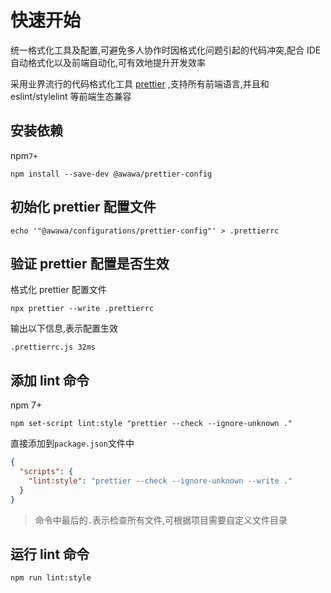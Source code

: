 # 快速开始

统一格式化工具及配置,可避免多人协作时因格式化问题引起的代码冲突,配合 IDE 自动格式化以及前端自动化,可有效地提升开发效率

采用业界流行的代码格式化工具 [prettier](https://prettier.io/docs/en/index.html) ,支持所有前端语言,并且和 eslint/stylelint 等前端生态兼容

<!-- TODO 这里需要一张截图对比 -->

## 安装依赖

npm`7+`

```shell
npm install --save-dev @awawa/prettier-config
```

## 初始化 prettier 配置文件

```shell
echo '"@awawa/configurations/prettier-config"' > .prettierrc
```

## 验证 prettier 配置是否生效

格式化 prettier 配置文件

```shell
npx prettier --write .prettierrc
```

输出以下信息,表示配置生效

```shell
.prettierrc.js 32ms
```

## 添加 lint 命令

npm 7+

```shell
npm set-script lint:style "prettier --check --ignore-unknown ."
```

直接添加到`package.json`文件中

```json
{
  "scripts": {
    "lint:style": "prettier --check --ignore-unknown --write ."
  }
}
```

> 命令中最后的`.`表示检查所有文件,可根据项目需要自定义文件目录

## 运行 lint 命令

```shell
npm run lint:style
```
